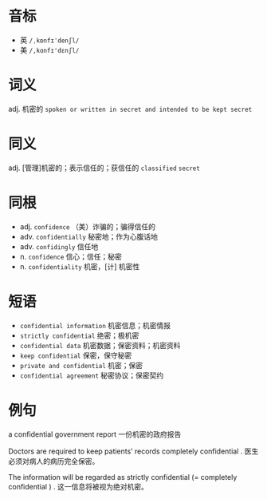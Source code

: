 # 音标

- 英 `/ˌkɒnfɪˈdenʃl/`
- 美 `/,kɑnfɪ'dɛnʃl/`

# 词义

adj. 机密的
`spoken or written in secret and intended to be kept secret`

# 同义

adj. [管理]机密的；表示信任的；获信任的
`classified` `secret`

# 同根

- adj. `confidence` （美）诈骗的；骗得信任的
- adv. `confidentially` 秘密地；作为心腹话地
- adv. `confidingly` 信任地
- n. `confidence` 信心；信任；秘密
- n. `confidentiality` 机密，[计] 机密性

# 短语

- `confidential information` 机密信息；机密情报
- `strictly confidential` 绝密；极机密
- `confidential data` 机密数据；保密资料；机密资料
- `keep confidential` 保密，保守秘密
- `private and confidential` 机密；保密
- `confidential agreement` 秘密协议；保密契约

# 例句

a confidential government report
一份机密的政府报告

Doctors are required to keep patients’ records completely confidential .
医生必须对病人的病历完全保密。

The information will be regarded as strictly confidential (= completely confidential ) .
这一信息将被视为绝对机密。


